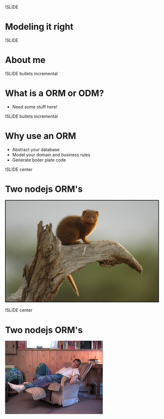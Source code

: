 !SLIDE
# Modeling it right

!SLIDE
# About me

!SLIDE bullets incremental

# What is a ORM or ODM?
* Need some stuff here!

!SLIDE bullets incremental
# Why use an ORM

* Abstract your database
* Model your domain and business rules
* Generate boiler plate code

!SLIDE center
# Two nodejs ORM's
![mongoose](mongoose.jpg)

!SLIDE center
# Two nodejs ORM's
![lazyboy](lazyboy.jpg)






